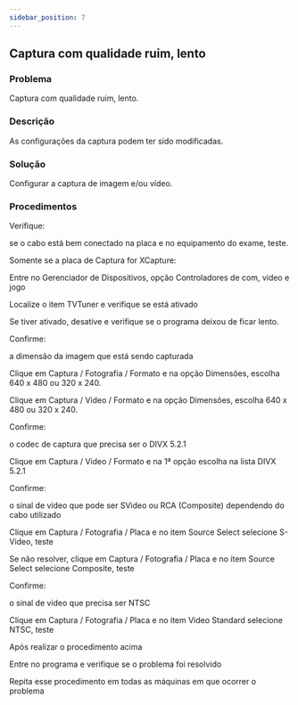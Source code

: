 ```yaml
---
sidebar_position: 7
---
```


## Captura com qualidade ruim, lento
### Problema

Captura com qualidade ruim, lento.

### Descrição

As configurações da captura podem ter sido modificadas.

### Solução

Configurar a captura de imagem e/ou vídeo.

### Procedimentos

Verifique:

se o cabo está bem conectado na placa e no equipamento do exame, teste.

Somente se a placa de Captura for XCapture:

Entre no Gerenciador de Dispositivos, opção Controladores de com, vídeo e jogo

Localize o item TVTuner e verifique se está ativado

Se tiver ativado, desative e verifique se o programa deixou de ficar lento.

Confirme:

a dimensão da imagem que está sendo capturada

Clique em Captura / Fotografia / Formato e na opção Dimensões, escolha 640 x 480 ou 320 x 240.

Clique em Captura / Video / Formato e na opção Dimensões, escolha 640 x 480 ou 320 x 240.

Confirme:

o codec de captura que precisa ser o DIVX 5.2.1

Clique em Captura / Video / Formato e na 1ª opção escolha na lista DIVX 5.2.1

Confirme:

o sinal de vídeo que pode ser SVideo ou RCA (Composite) dependendo do cabo utilizado

Clique em Captura / Fotografia / Placa e no item Source Select selecione S-Video, teste

Se não resolver, clique em Captura / Fotografia / Placa e no item Source Select selecione Composite, teste

Confirme:

o sinal de vídeo que precisa ser NTSC

Clique em Captura / Fotografia / Placa e no item Video Standard selecione NTSC, teste

Após realizar o procedimento acima

Entre no programa e verifique se o problema foi resolvido

Repita esse procedimento em todas as máquinas em que ocorrer o problema